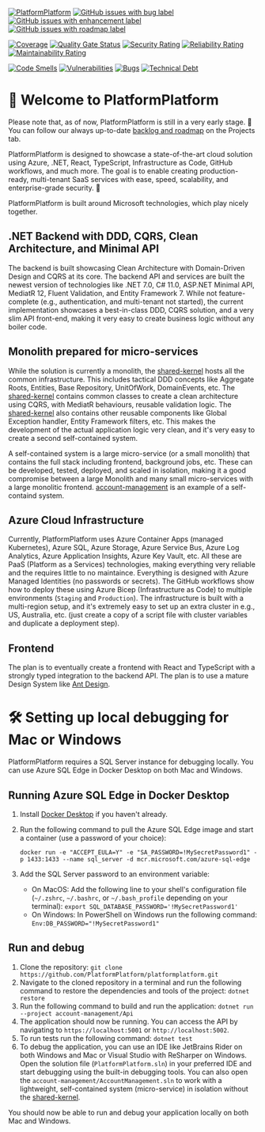 [![PlatformPlatform](https://github.com/PlatformPlatform/platformplatform/actions/workflows/platformplatform-build-and-test.yml/badge.svg)](https://github.com/PlatformPlatform/platformplatform/actions/workflows/account-management.yml?query=branch%3Amain)
[![GitHub issues with bug label](https://img.shields.io/github/issues-raw/PlatformPlatform/platformplatform/bug?label=bugs&logo=github&color=red)](https://github.com/PlatformPlatform/platformplatform/issues?q=is%3Aissue+is%3Aopen+label%3Abug)
[![GitHub issues with enhancement label](https://img.shields.io/github/issues-raw/PlatformPlatform/platformplatform/enhancement?label=enhancements&logo=github&color=%23A2EEEF)](https://github.com/orgs/PlatformPlatform/projects/1/views/3?filterQuery=-status%3A%22%E2%9C%85+Done%22+label%3Aenhancement)
[![GitHub issues with roadmap label](https://img.shields.io/github/issues-raw/PlatformPlatform/platformplatform/roadmap?label=roadmap&logo=github&color=%23006B75)](https://github.com/orgs/PlatformPlatform/projects/2/views/2?filterQuery=is%3Aopen+label%3Aroadmap)

[![Coverage](https://sonarcloud.io/api/project_badges/measure?project=PlatformPlatform_platformplatform&metric=coverage)](https://sonarcloud.io/component_measures?id=PlatformPlatform_platformplatform&metric=coverage)
[![Quality Gate Status](https://sonarcloud.io/api/project_badges/measure?project=PlatformPlatform_platformplatform&metric=alert_status)](https://sonarcloud.io/summary/overall?id=PlatformPlatform_platformplatform)
[![Security Rating](https://sonarcloud.io/api/project_badges/measure?project=PlatformPlatform_platformplatform&metric=security_rating)](https://sonarcloud.io/component_measures?id=PlatformPlatform_platformplatform&metric=Security)
[![Reliability Rating](https://sonarcloud.io/api/project_badges/measure?project=PlatformPlatform_platformplatform&metric=reliability_rating)](https://sonarcloud.io/component_measures?id=PlatformPlatform_platformplatform&metric=Reliability)
[![Maintainability Rating](https://sonarcloud.io/api/project_badges/measure?project=PlatformPlatform_platformplatform&metric=sqale_rating)](https://sonarcloud.io/component_measures?id=PlatformPlatform_platformplatform&metric=Maintainability)

[![Code Smells](https://sonarcloud.io/api/project_badges/measure?project=PlatformPlatform_platformplatform&metric=code_smells)](https://sonarcloud.io/project/issues?id=PlatformPlatform_platformplatform&resolved=false&types=CODE_SMELL)
[![Vulnerabilities](https://sonarcloud.io/api/project_badges/measure?project=PlatformPlatform_platformplatform&metric=vulnerabilities)](https://sonarcloud.io/project/issues?id=PlatformPlatform_platformplatform&resolved=false&types=VULNERABILITY)
[![Bugs](https://sonarcloud.io/api/project_badges/measure?project=PlatformPlatform_platformplatform&metric=bugs)](https://sonarcloud.io/project/issues?id=PlatformPlatform_platformplatform&resolved=false&types=BUG)
[![Technical Debt](https://sonarcloud.io/api/project_badges/measure?project=PlatformPlatform_platformplatform&metric=sqale_index)](https://sonarcloud.io/component_measures?id=PlatformPlatform_platformplatform&metric=sqale_index)

# 👋 Welcome to PlatformPlatform

Please note that, as of now, PlatformPlatform is still in a very early stage. 🐣 You can follow our always up-to-date [backlog and roadmap](https://github.com/PlatformPlatform/platformplatform/projects) on the Projects tab.

PlatformPlatform is designed to showcase a state-of-the-art cloud solution using Azure, .NET, React, TypeScript, Infrastructure as Code, GitHub workflows, and much more. The goal is to enable creating production-ready, multi-tenant SaaS services with ease, speed, scalability, and enterprise-grade security. 🚀

PlatformPlatform is built around Microsoft technologies, which play nicely together.

## .NET Backend with DDD, CQRS, Clean Architecture, and Minimal API

The backend is built showcasing Clean Architecture with Domain-Driven Design and CQRS at its core. The backend API and services are built the newest version of technologies like .NET 7.0, C# 11.0, ASP.NET Minimal API, MediatR 12, Fluent Validation, and Entity Framework 7. While not feature-complete (e.g., authentication, and multi-tenant not started), the current implementation showcases a best-in-class DDD, CQRS solution, and a very slim API front-end, making it very easy to create business logic without any boiler code.

## Monolith prepared for micro-services

While the solution is currently a monolith, the [shared-kernel](/shared-kernel) hosts all the common infrastructure. This includes tactical DDD concepts like Aggregate Roots, Entities, Base Repository, UnitOfWork, DomainEvents, etc. The [shared-kernel](/shared-kernel) contains common classes to create a clean architecture using CQRS, with MediatR behaviours, reusable validation logic. The [shared-kernel](/shared-kernel) also contains other reusable components like Global Exception handler, Entity Framework filters, etc. This makes the development of the actual application logic very clean, and it's very easy to create a second self-contained system.

A self-contained system is a large micro-service (or a small monolith) that contains the full stack including frontend, background jobs, etc. These can be developed, tested, deployed, and scaled in isolation, making it a good compromise between a large Monolith and many small micro-services with a large monolitic frontend. [account-management](/account-management) is an example of a self-containd system.

## Azure Cloud Infrastructure

Currently, PlatformPlatform uses Azure Container Apps (managed Kubernetes), Azure SQL, Azure Storage, Azure Service Bus, Azure Log Analytics, Azure Application Insights, Azure Key Vault, etc. All these are PaaS (Platform as a Services) technologies, making everything very reliable and the requires little to no maintaince. Everything is designed with Azure Managed Identities (no passwords or secrets). The GitHub workflows show how to deploy these using Azure Bicep (Infrastructure as Code) to multiple environments (`Staging` and `Production`). The infrastructure is built with a multi-region setup, and it's extremely easy to set up an extra cluster in e.g., US, Australia, etc. (just create a copy of a script file with cluster variables and duplicate a deployment step).

## Frontend

The plan is to eventually create a frontend with React and TypeScript with a strongly typed integration to the backend API. The plan is to use a mature Design System like [Ant Design](https://ant.design).

# 🛠️ Setting up local debugging for Mac or Windows

PlatformPlatform requires a SQL Server instance for debugging locally. You can use Azure SQL Edge in Docker Desktop on both Mac and Windows.

## Running Azure SQL Edge in Docker Desktop

1. Install [Docker Desktop](https://www.docker.com/products/docker-desktop) if you haven't already.
2. Run the following command to pull the Azure SQL Edge image and start a container (use a password of your choice):

       docker run -e "ACCEPT_EULA=Y" -e "SA_PASSWORD=!MySecretPassword1" -p 1433:1433 --name sql_server -d mcr.microsoft.com/azure-sql-edge

3. Add the SQL Server password to an environment variable:
    * On MacOS: Add the following line to your shell's configuration file (`~/.zshrc`, `~/.bashrc`, or `~/.bash_profile` depending on your terminal): `export SQL_DATABASE_PASSWORD='!MySecretPassword1'`
    * On Windows: In PowerShell on Windows run the following command: `Env:DB_PASSWORD="!MySecretPassword1"`

## Run and debug

1. Clone the repository: `git clone https://github.com/PlatformPlatform/platformplatform.git`
2. Navigate to the cloned repository in a terminal and run the following command to restore the dependencies and tools of the project: `dotnet restore`
3. Run the following command to build and run the application: `dotnet run --project account-management/Api`
4. The application should now be running. You can access the API by navigating to `https://localhost:5001` or `http://localhost:5002`.
5. To run tests run the following command: `dotnet test`
6. To debug the application, you can use an IDE like JetBrains Rider on both Windows and Mac or Visual Studio with ReSharper on Windows. Open the solution file (`PlatformPlatform.sln`) in your preferred IDE and start debugging using the built-in debugging tools. You can also open the `account-management/AccountManagement.sln` to work with a lightweight, self-contained system (micro-service) in isolation without the [shared-kernel](/shared-kernel).

You should now be able to run and debug your application locally on both Mac and Windows.
